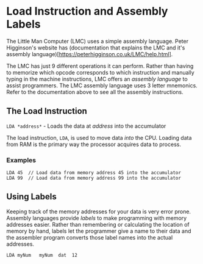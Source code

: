 # Load Instruction and Assembly Labels

The Little Man Computer (LMC) uses a simple assembly language. Peter Higginson's website has (documentation that explains the LMC and it's assembly language)[https://peterhigginson.co.uk/LMC/help.html].

The LMC has just 9 different operations it can perform. Rather than having to memorize which opcode corresponds to which instruction and manually typing in the machine instructions, LMC offers an *assembly language* to assist programmers.
The LMC assembly language uses 3 letter mnemonics. Refer to the documentation above to see all the assembly instructions.

## The Load Instruction
`LDA *address*` - Loads the data at *address* into the accumulator

The load instruction, `LDA`, is used to move data *into* the CPU. Loading data from RAM is the primary way the processor acquires data to process.

### Examples
`LDA 45  // Load data from memory address 45 into the accumulator`  
`LDA 99  // Load data from memory address 99 into the accumulator`


## Using Labels
Keeping track of the memory addresses for your data is very error prone. Assembly languages provide *labels* to make programming with memory addresses easier. Rather than remembering or calculating the location of memory by hand, labels let the programmer give a name to their data and the assembler program converts those label names into the actual addresses.

`LDA myNum  
myNum  dat  12`
